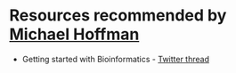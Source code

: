 # Resources recommended by [Michael Hoffman](https://twitter.com/michaelhoffman?s=20)

* Getting started with Bioinformatics - [Twitter thread](https://twitter.com/michaelhoffman/status/1407143481479503873?s=20)
